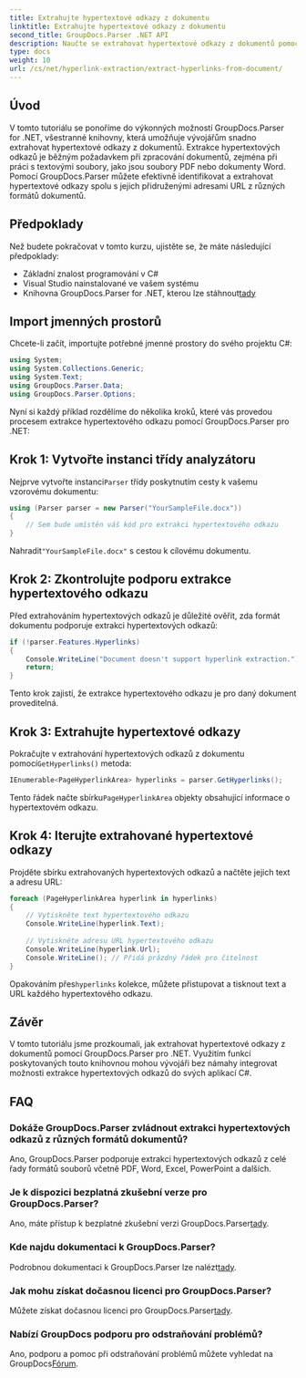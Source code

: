 ```yaml
---
title: Extrahujte hypertextové odkazy z dokumentu
linktitle: Extrahujte hypertextové odkazy z dokumentu
second_title: GroupDocs.Parser .NET API
description: Naučte se extrahovat hypertextové odkazy z dokumentů pomocí GroupDocs.Parser for .NET. Vylepšete své C# aplikace pomocí tohoto jednoduchého průvodce.
type: docs
weight: 10
url: /cs/net/hyperlink-extraction/extract-hyperlinks-from-document/
---
```

## Úvod
V tomto tutoriálu se ponoříme do výkonných možností GroupDocs.Parser for .NET, všestranné knihovny, která umožňuje vývojářům snadno extrahovat hypertextové odkazy z dokumentů. Extrakce hypertextových odkazů je běžným požadavkem při zpracování dokumentů, zejména při práci s textovými soubory, jako jsou soubory PDF nebo dokumenty Word. Pomocí GroupDocs.Parser můžete efektivně identifikovat a extrahovat hypertextové odkazy spolu s jejich přidruženými adresami URL z různých formátů dokumentů.
## Předpoklady
Než budete pokračovat v tomto kurzu, ujistěte se, že máte následující předpoklady:
- Základní znalost programování v C#
- Visual Studio nainstalované ve vašem systému
-  Knihovna GroupDocs.Parser for .NET, kterou lze stáhnout[tady](https://releases.groupdocs.com/parser/net/)
## Import jmenných prostorů
Chcete-li začít, importujte potřebné jmenné prostory do svého projektu C#:
```csharp
using System;
using System.Collections.Generic;
using System.Text;
using GroupDocs.Parser.Data;
using GroupDocs.Parser.Options;
```

Nyní si každý příklad rozdělíme do několika kroků, které vás provedou procesem extrakce hypertextového odkazu pomocí GroupDocs.Parser pro .NET:
## Krok 1: Vytvořte instanci třídy analyzátoru
 Nejprve vytvořte instanci`Parser` třídy poskytnutím cesty k vašemu vzorovému dokumentu:
```csharp
using (Parser parser = new Parser("YourSampleFile.docx"))
{
    // Sem bude umístěn váš kód pro extrakci hypertextového odkazu
}
```
 Nahradit`"YourSampleFile.docx"` s cestou k cílovému dokumentu.
## Krok 2: Zkontrolujte podporu extrakce hypertextového odkazu
Před extrahováním hypertextových odkazů je důležité ověřit, zda formát dokumentu podporuje extrakci hypertextových odkazů:
```csharp
if (!parser.Features.Hyperlinks)
{
    Console.WriteLine("Document doesn't support hyperlink extraction.");
    return;
}
```
Tento krok zajistí, že extrakce hypertextového odkazu je pro daný dokument proveditelná.
## Krok 3: Extrahujte hypertextové odkazy
 Pokračujte v extrahování hypertextových odkazů z dokumentu pomocí`GetHyperlinks()` metoda:
```csharp
IEnumerable<PageHyperlinkArea> hyperlinks = parser.GetHyperlinks();
```
 Tento řádek načte sbírku`PageHyperlinkArea` objekty obsahující informace o hypertextovém odkazu.
## Krok 4: Iterujte extrahované hypertextové odkazy
Projděte sbírku extrahovaných hypertextových odkazů a načtěte jejich text a adresu URL:
```csharp
foreach (PageHyperlinkArea hyperlink in hyperlinks)
{
    // Vytiskněte text hypertextového odkazu
    Console.WriteLine(hyperlink.Text);
    
    // Vytiskněte adresu URL hypertextového odkazu
    Console.WriteLine(hyperlink.Url);
    Console.WriteLine(); // Přidá prázdný řádek pro čitelnost
}
```
Opakováním přes`hyperlinks` kolekce, můžete přistupovat a tisknout text a URL každého hypertextového odkazu.
## Závěr
V tomto tutoriálu jsme prozkoumali, jak extrahovat hypertextové odkazy z dokumentů pomocí GroupDocs.Parser pro .NET. Využitím funkcí poskytovaných touto knihovnou mohou vývojáři bez námahy integrovat možnosti extrakce hypertextových odkazů do svých aplikací C#.

## FAQ
### Dokáže GroupDocs.Parser zvládnout extrakci hypertextových odkazů z různých formátů dokumentů?
Ano, GroupDocs.Parser podporuje extrakci hypertextových odkazů z celé řady formátů souborů včetně PDF, Word, Excel, PowerPoint a dalších.
### Je k dispozici bezplatná zkušební verze pro GroupDocs.Parser?
 Ano, máte přístup k bezplatné zkušební verzi GroupDocs.Parser[tady](https://releases.groupdocs.com/).
### Kde najdu dokumentaci k GroupDocs.Parser?
 Podrobnou dokumentaci k GroupDocs.Parser lze nalézt[tady](https://reference.groupdocs.com/parser/net/).
### Jak mohu získat dočasnou licenci pro GroupDocs.Parser?
 Můžete získat dočasnou licenci pro GroupDocs.Parser[tady](https://purchase.groupdocs.com/temporary-license/).
### Nabízí GroupDocs podporu pro odstraňování problémů?
 Ano, podporu a pomoc při odstraňování problémů můžete vyhledat na GroupDocs[Fórum](https://forum.groupdocs.com/c/parser/17).